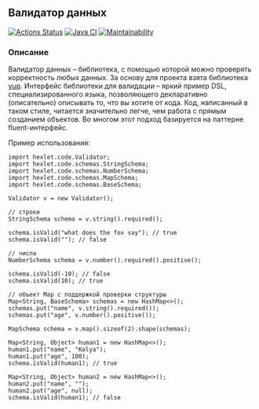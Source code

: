 ## Валидатор данных

[![Actions Status](https://github.com/av-starodub/java-project-78/workflows/hexlet-check/badge.svg)](https://github.com/av-starodub/java-project-78/actions)
[![Java CI](https://github.com/av-starodub/java-project-78/actions/workflows/javaci.yml/badge.svg)](https://github.com/av-starodub/java-project-78/actions/workflows/javaci.yml)
[![Maintainability](https://api.codeclimate.com/v1/badges/c5080706082f1aa339c4/maintainability)](https://codeclimate.com/github/av-starodub/java-project-78/maintainability)

### Описание

Валидатор данных – библиотека, с помощью которой можно проверять корректность любых данных.
За основу для проекта взята библиотека [yup](https://github.com/jquense/yup). 
Интерфейс библиотеки для валидации – яркий пример DSL, специализированного языка, позволяющего декларативно
(описательно) описывать то, что вы хотите от кода. Код, написанный в таком стиле, читается значительно легче,
чем работа с прямым созданием объектов. Во многом этот подход базируется на паттерне fluent-интерфейс.

Пример использования:
```
import hexlet.code.Validator;
import hexlet.code.schemas.StringSchema;
import hexlet.code.schemas.NumberSchema;
import hexlet.code.schemas.MapSchema;
import hexlet.code.schemas.BaseSchema;

Validator v = new Validator();

// строки
StringSchema schema = v.string().required();

schema.isValid("what does the fox say"); // true
schema.isValid(""); // false

// числа
NumberSchema schema = v.number().required().positive();

schema.isValid(-10); // false
schema.isValid(10); // true

// объект Map с поддержкой проверки структуры
Map<String, BaseSchema> schemas = new HashMap<>();
schemas.put("name", v.string().required());
schemas.put("age", v.number().positive());

MapSchema schema = v.map().sizeof(2).shape(schemas);

Map<String, Object> human1 = new HashMap<>();
human1.put("name", "Kolya");
human1.put("age", 100);
schema.isValid(human1); // true

Map<String, Object> human2 = new HashMap<>();
human2.put("name", "");
human2.put("age", null);
schema.isValid(human1); // false
```
